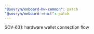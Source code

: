 ```yaml
---
"@sovryn/onboard-hw-common": patch
"@sovryn/onboard-react": patch
---
```


SOV-631: hardware wallet connection flow
